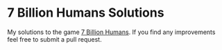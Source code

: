 # 7 Billion Humans Solutions

My solutions to the game [7 Billion Humans](https://store.steampowered.com/app/792100/7_Billion_Humans/).
If you find any improvements feel free to submit a pull request.
